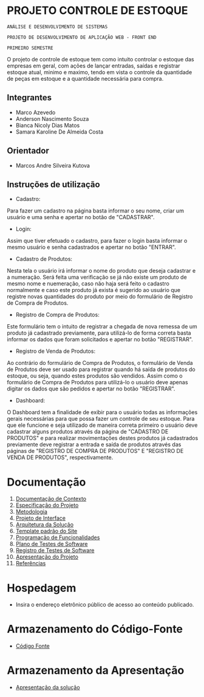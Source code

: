 # PROJETO CONTROLE DE ESTOQUE

`ANÁLISE E DESENVOLVIMENTO DE SISTEMAS`

`PROJETO DE DESENVOLVIMENTO DE APLICAÇÃO WEB - FRONT END`

`PRIMEIRO SEMESTRE`

O projeto de controle de estoque tem como intuito controlar o estoque das empresas em geral, com ações de lançar entradas, saídas e registrar estoque atual, minimo e maximo, tendo em vista o controle da quantidade de peças em estoque e a quantidade necessária para compra.

## Integrantes

* Marco Azevedo
* Anderson Nascimento Souza
* Bianca Nicoly Dias Matos
* Samara Karoline De Almeida Costa

## Orientador

* Marcos Andre Silveira Kutova

## Instruções de utilização

* Cadastro:

Para fazer um cadastro na página basta informar o seu nome, criar um usuário e uma senha e apertar no botão de "CADASTRAR". 

* Login:

Assim que tiver efetuado o cadastro, para fazer o login basta informar o mesmo usuário e senha cadastrados e apertar no botão "ENTRAR". 

* Cadastro de Produtos:

Nesta tela o usuário irá informar o nome do produto que deseja cadastrar e a numeração. Será feita uma verificação se já não existe um produto de mesmo nome e nuemeração, caso não haja será feito o cadastro normalmente e caso este produto já exista é sugerido ao usuário que registre novas quantidades do produto por meio do formulário de Registro de Compra de Produtos.

* Registro de Compra de Produtos:

Este formulário tem o intuito de registrar a chegada de nova remessa de um produto já cadastrado previamente, para utilizá-lo de forma correta basta informar os dados que foram solicitados e apertar no botão "REGISTRAR".

* Registro de Venda de Produtos:

Ao contrário do formulário de Compra de Produtos, o formulário de Venda de Produtos deve ser usado para registrar quando há saída de produtos do estoque, ou seja, quando estes produtos são vendidos. Assim como o formulário de Compra de Produtos para utilizá-lo o usuário deve apenas digitar os dados que são pedidos e apertar no botão "REGISTRAR".

* Dashboard:

O Dashboard tem a finalidade de exibir para o usuário todas as informações gerais necessárias para que possa fazer um controle de seu estoque. Para que ele funcione e seja utilizado de maneira correta primeiro o usuário deve cadastrar alguns produtos através da página de "CADASTRO DE PRODUTOS" e para realizar movimentações destes produtos já cadastrados previamente deve registrar a entrada e saída de produtos através das páginas de "REGISTRO DE COMPRA DE PRODUTOS" E "REGISTRO DE VENDA DE PRODUTOS", respectivamente. 

# Documentação

<ol>
<li><a href="docs/01-Documentação de Contexto.md"> Documentação de Contexto</a></li>
<li><a href="docs/02-Especificação do Projeto.md"> Especificação do Projeto</a></li>
<li><a href="docs/03-Metodologia.md"> Metodologia</a></li>
<li><a href="docs/04-Projeto de Interface.md"> Projeto de Interface</a></li>
<li><a href="docs/05-Arquitetura da Solução.md"> Arquitetura da Solução</a></li>
<li><a href="docs/06-Template padrão do Site.md"> Template padrão do Site</a></li>
<li><a href="docs/07-Programação de Funcionalidades.md"> Programação de Funcionalidades</a></li>
<li><a href="docs/08-Plano de Testes de Software.md"> Plano de Testes de Software</a></li>
<li><a href="docs/09-Registro de Testes de Software.md"> Registro de Testes de Software</a></li>
<li><a href="docs/10-Apresentação do Projeto.md"> Apresentação do Projeto</a></li>
<li><a href="docs/11-Referências.md"> Referências</a></li>
</ol>

# Hospedagem

* Insira o endereço eletrônico público de acesso ao conteúdo publicado. 

# Armazenamento do Código-Fonte

* <a href="src/README.md">Código Fonte</a>

# Armazenamento da Apresentação

* <a href="presentation/README.md">Apresentação da solução</a>
